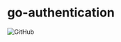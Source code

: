 # go-authentication


![GitHub](https://img.shields.io/github/license/gogeek-dev/go-authentication)

